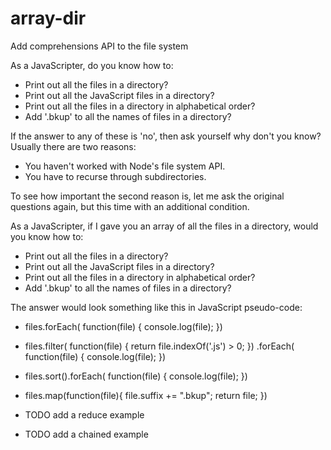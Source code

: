 # array-dir
Add comprehensions API to the file system 

As a JavaScripter, do you know how to:
* Print out all the files in a directory?
* Print out all the JavaScript files in a directory?
* Print out all the files in a directory in alphabetical order?
* Add '.bkup' to all the names of files in a directory?

If the answer to any of these is 'no', then ask yourself why don't you know? Usually there are two reasons:
* You haven't worked with Node's file system API.
* You have to recurse through subdirectories.

To see how important the second reason is, let me ask the original questions again, but this time with an additional condition.

As a JavaScripter, if I gave you an array of all the files in a directory, would you know how to:

* Print out all the files in a directory?
* Print out all the JavaScript files in a directory?
* Print out all the files in a directory in alphabetical order?
* Add '.bkup' to all the names of files in a directory?


The answer would look something like this in JavaScript pseudo-code:
* files.forEach( function(file) { console.log(file); })
* files.filter( function(file) { return file.indexOf('.js') > 0; })
		.forEach( function(file) { console.log(file); })
* files.sort().forEach( function(file) { console.log(file); }) 
* files.map(function(file){ file.suffix += ".bkup"; return file; })


* TODO add a reduce example
* TODO add a chained example





